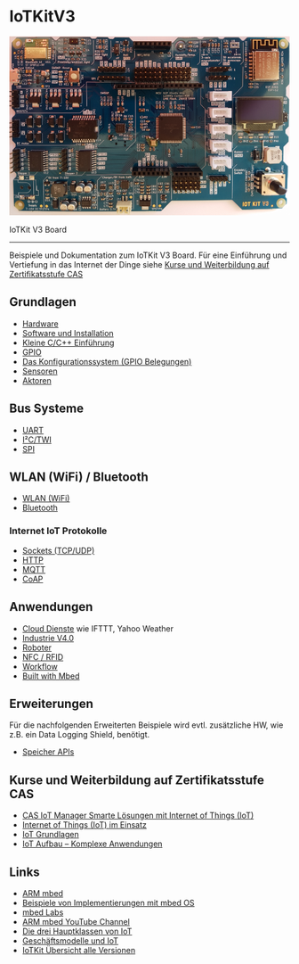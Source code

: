 IoTKitV3
========

![](images/IoTKit.png)

IoTKit V3 Board

- - -

Beispiele und Dokumentation zum IoTKit V3 Board. Für eine Einführung und Vertiefung in das Internet der Dinge siehe [Kurse und Weiterbildung auf Zertifikatsstufe CAS](#kurse-und-weiterbildung-auf-zertifikatsstufe-cas)

## Grundlagen

* [Hardware](hw/)
* [Software und Installation](sw/)
* [Kleine C/C++ Einführung](ccpp/)
* [GPIO](gpio/)
* [Das Konfigurationssystem (GPIO Belegungen)](config/)
* [Sensoren](sensors/)
* [Aktoren](actors/)

## Bus Systeme

* [UART](uart/)
* [I²C/TWI](i2c/)
* [SPI](spi/)

## WLAN (WiFi) / Bluetooth

* [WLAN (WiFi)](wlan/)
* [Bluetooth](bluetooth/)

### Internet IoT Protokolle

* [Sockets (TCP/UDP)](tcpip/)
* [HTTP](http/)
* [MQTT](mqtt/)
* [CoAP](coap/)

## Anwendungen

* [Cloud Dienste](cloud/) wie IFTTT, Yahoo Weather
* [Industrie V4.0](industrieV4/)
* [Roboter](roboter/)
* [NFC / RFID](rfid/)
* [Workflow](workflow/)
* [Built with Mbed](https://www.mbed.com/built-with-mbed/)

## Erweiterungen

Für die nachfolgenden Erweiterten Beispiele wird evtl. zusätzliche HW, wie z.B. ein Data Logging Shield, benötigt.

* [Speicher APIs](storage/)

## Kurse und Weiterbildung auf Zertifikatsstufe CAS

* [CAS IoT Manager Smarte Lösungen mit Internet of Things (IoT)](https://www.hslu.ch/de-ch/informatik/weiterbildung/networking-and-innovative-technologies/cas-iot/) 
* [Internet of Things (IoT) im Einsatz](https://www.digicomp.ch/weiterbildung/trainings-fuer-it-professionals/blockchain-iot-ai/internet-of-things-iot/kurs-internet-of-things-iot-im-einsatz)
* [IoT Grundlagen](https://www.eb-zuerich.ch/angebot/internet-der-dinge-grundlagen.html)
* [IoT Aufbau – Komplexe Anwendungen](https://www.eb-zuerich.ch/angebot/internet-der-dinge-aufbau.html)

## Links

* [ARM mbed](https://www.mbed.com)
* [Beispiele von Implementierungen mit mbed OS](https://www.mbed.com/built-with-mbed/)
* [mbed Labs](https://labs.mbed.com/)
* [ARM mbed YouTube Channel](https://www.youtube.com/channel/UCNcxd73dSceKtU77XWMOg8A)
* [Die drei Hauptklassen von IoT](https://www.arm.com/products/iot/soc)
* [Geschäftsmodelle und IoT](https://www.iot-lab.ch/publications/#whitepapers)
* [IoTKit Übersicht alle Versionen](https://github.com/mc-b/IoTKit#internet-der-dinge-kit)

